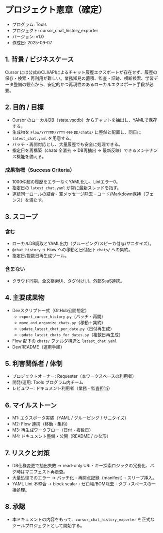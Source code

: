 # プロジェクト憲章（確定）

- プログラム: Tools
- プロジェクト: cursor_chat_history_exporter
- バージョン: v1.0
- 作成日: 2025-09-07

## 1. 背景 / ビジネスケース
Cursor には公式のCLI/APIによるチャット履歴エクスポートが存在せず、履歴の保存・検索・再利用が難しい。業務知見の蓄積、監査・証跡、横断検索、学習データ整備の観点から、安定的かつ再現性のあるローカルエクスポート手段が必要。

## 2. 目的 / 目標
- Cursor のローカルDB（state.vscdb）からチャットを抽出し、YAMLで保存する。
- 生成物を `Flow/YYYYMM/YYYY-MM-DD/chats/` に整然と配置し、同日に `latest_chat.yaml` を用意する。
- バッチ・再開対応とし、大量履歴でも安全に処理できる。
- 指定日を再構築（chats 全消去 → DB再抽出 → 最新反映）できるメンテナンス機能を備える。

### 成果指標（Success Criteria）
- 1000件超の履歴をエラーなくYAML化し、Lintエラー0。
- 指定日の `latest_chat.yaml` が常に最新スレッドを指す。
- 連続同一ロールの結合・空メッセージ除去・コード/Markdown保持（フェンス）を満たす。

## 3. スコープ
### 含む
- ローカルDB読取とYAML出力（グルーピング/スピーカ付与/サニタイズ）。
- `@chat_history` → Flow への移動と日付配下 `chats/` への集約。
- 指定日/複数日再生成ツール。

### 含まない
- クラウド同期、全文検索UI、タグ付けUI、外部SaaS連携。

## 4. 主要成果物
- Devスクリプト一式（GitHub公開想定）
  - `export_cursor_history.py`（バッチ・再開）
  - `move_and_organize_chats.py`（移動＋集約）
  - `update_latest_chat_per_date.py`（日付再生成）
  - `update_latest_chats_for_dates.py`（複数日再生成）
- Flow 配下の `chats/` フォルダ構造と `latest_chat.yaml`
- Dev/README（運用手順）

## 5. 利害関係者 / 体制
- プロジェクトオーナー: Requester（本ワークスペースの利用者）
- 開発/運用: Tools プログラム内チーム
- レビュワー: ドキュメント利用者（業務・監査担当）

## 6. マイルストーン
- M1: エクスポータ実装（YAML / グルーピング / サニタイズ）
- M2: Flow 連携（移動・集約）
- M3: 再生成ワークフロー（日付・複数日）
- M4: ドキュメント整備・公開（README / ひな形）

## 7. リスクと対策
- DB仕様変更で抽出失敗 → read-only URI・キー探索ロジックの冗長化、バグ時はマニフェスト再走査。
- 大量処理でのエラー → バッチ化・再開点記録（manifest）・スリープ挿入。
- YAML Lint 不整合 → block scalar・ゼロ幅/BOM除去・タブ→スペースの一括処理。

## 8. 承認
- 本ドキュメントの内容をもって、`cursor_chat_history_exporter` を正式なツールプロジェクトとして開始する。
